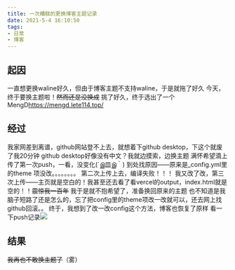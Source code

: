 ```yaml
---
title: 一次糟糕的更换博客主题记录
date: 2021-5-4 16:10:50
tags:
- 日常
- 博客
---
```

## 起因
一直想更换waline好久，但由于博客主题不支持waline，于是就拖了好久
今天，终于要换主题啦！~~然而还是没换成~~
挑了好久，终于选出了一个MengD<https://mengd.lete114.top/>

## 经过
我家网差到离谱，github网站登不上去，就想着下github desktop，下这个就废了我20分钟
github desktop好像没有中文？我就边摸索，边换主题
满怀希望滴上传了第一次push，一看，没变化(´இ皿இ｀)
到处找原因——原来是_config.yml里的theme 项没改。。。。。。。。
第二次上传上去，编译失败！！！
我又改了改，第三次上传——主页就是空白的！我甚至还去看了看vercel的output，index.html就是空的！！~~震惊我一百年~~
我于是就不抱希望了，准备换回原来的主题
也不知道是我脑子短路了还是怎么的，忘了把config里的theme项改一改就可以，还去网上找github回滚。。
终于，我想到了改一改config这个方法，博客也恢复了原样
看一下push记录![](https://cdn.jsdelivr.net/gh/JesseJeson/file@master/1620116326000.PNG)

## 结果
~~我再也不敢换主题了~~（雾）